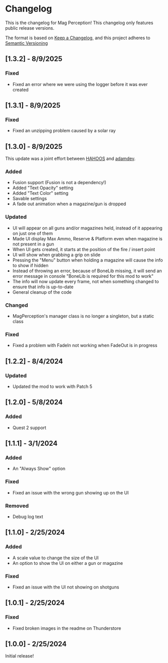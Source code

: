 # Changelog
This is the changelog for Mag Perception! This changelog only features public release versions.

The format is based on [Keep a Changelog](https://keepachangelog.com/en/1.1.0/), and this project adheres to [Semantic Versioning](https://semver.org/spec/v2.0.0.html)

## [1.3.2] - 8/9/2025

### Fixed
- Fixed an error where we were using the logger before it was ever created

## [1.3.1] - 8/9/2025

### Fixed
- Fixed an unzipping problem caused by a solar ray

## [1.3.0] - 8/9/2025
This update was a joint effort between [HAHOOS](https://new.thunderstore.io/c/bonelab/p/HAHOOS/) and [adamdev](https://new.thunderstore.io/c/bonelab/p/NotEnoughPhotons).

### Added
- Fusion support (Fusion is not a dependency!)
- Added "Text Opacity" setting
- Added "Text Color" setting
- Savable settings
- A fade out animation when a magazine/gun is dropped

### Updated
- UI will appear on all guns and/or magazines held, instead of it appearing on just one of them
- Made UI display Max Ammo, Reserve & Platform even when magazine is not present in a gun
- When UI gets created, it starts at the position of the fire / insert point
- UI will show when grabbing a grip on slide
- Pressing the "Menu" button when holding a magazine will cause the info to show if hidden
- Instead of throwing an error, because of BoneLib missing, it will send an error message in console "BoneLib is required for this mod to work"
- The info will now update every frame, not when something changed to ensure that info is up-to-date
- General cleanup of the code

### Changed
- MagPerception's manager class is no longer a singleton, but a static class

### Fixed
- Fixed a problem with FadeIn not working when FadeOut is in progress

## [1.2.2] - 8/4/2024

### Updated
- Updated the mod to work with Patch 5

## [1.2.0] - 5/8/2024

### Added
- Quest 2 support

## [1.1.1] - 3/1/2024

### Added
- An "Always Show" option

### Fixed
- Fixed an issue with the wrong gun showing up on the UI

### Removed
- Debug log text

## [1.1.0] - 2/25/2024

### Added
- A scale value to change the size of the UI
- An option to show the UI on either a gun or magazine

### Fixed
- Fixed an issue with the UI not showing on shotguns

## [1.0.1] - 2/25/2024

### Fixed
- Fixed broken images in the readme on Thunderstore

## [1.0.0] - 2/25/2024

Initial release!